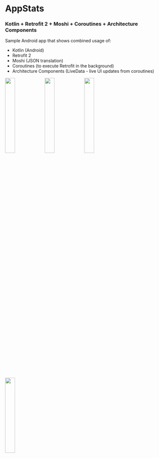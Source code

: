 # AppStats

### Kotlin + Retrofit 2 + Moshi + Coroutines + Architecture Components ###

Sample Android app that shows combined usage of:

- Kotlin (Android)
- Retrofit 2
- Moshi (JSON translation)
- Coroutines (to execute Retrofit in the background)
- Architecture Components (LiveData - live UI updates from coroutines)

<img src="https://amedeobaragiola.me/static/kotlin.png" width="25%" height="25%" align="left">
<img src="https://amedeobaragiola.me/static/moshi.png" width="25%" height="25%" align="left">
<img src="https://amedeobaragiola.me/static/retrofit2.png" width="25%" height="25%" align="left">
<img src="https://amedeobaragiola.me/static/architecture-components.svg" width="25%" height="25%" align="left">
